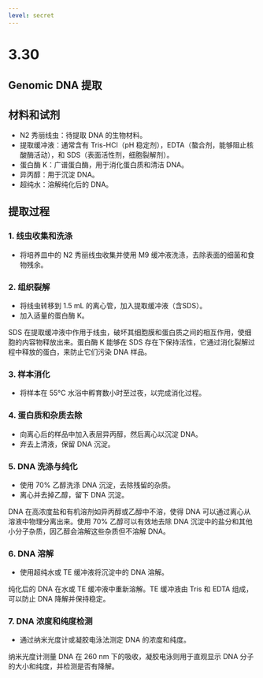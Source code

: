 ```yaml
---
level: secret
---
```

# 3.30

## Genomic DNA 提取

## 材料和试剂

- N2 秀丽线虫：待提取 DNA 的生物材料。
- 提取缓冲液：通常含有 Tris-HCl（pH 稳定剂），EDTA（螯合剂，能够阻止核酸酶活动），和 SDS（表面活性剂，细胞裂解剂）。
- 蛋白酶 K：广谱蛋白酶，用于消化蛋白质和清洁 DNA。
- 异丙醇：用于沉淀 DNA。
- 超纯水：溶解纯化后的 DNA。

## 提取过程

### 1. 线虫收集和洗涤
- 将培养皿中的 N2 秀丽线虫收集并使用 M9 缓冲液洗涤，去除表面的细菌和食物残余。

### 2. 组织裂解
- 将线虫转移到 1.5 mL 的离心管，加入提取缓冲液（含SDS）。
- 加入适量的蛋白酶 K。

SDS 在提取缓冲液中作用于线虫，破坏其细胞膜和蛋白质之间的相互作用，使细胞的内容物释放出来。蛋白酶 K 能够在 SDS 存在下保持活性，它通过消化裂解过程中释放的蛋白，来防止它们污染 DNA 样品。

### 3. 样本消化
- 将样本在 55°C 水浴中孵育数小时至过夜，以完成消化过程。

### 4. 蛋白质和杂质去除
- 向离心后的样品中加入表层异丙醇，然后离心以沉淀 DNA。
- 弃去上清液，保留 DNA 沉淀。

### 5. DNA 洗涤与纯化
- 使用 70% 乙醇洗涤 DNA 沉淀，去除残留的杂质。
- 离心并去掉乙醇，留下 DNA 沉淀。

DNA 在高浓度盐和有机溶剂如异丙醇或乙醇中不溶，使得 DNA 可以通过离心从溶液中物理分离出来。使用 70% 乙醇可以有效地去除 DNA 沉淀中的盐分和其他小分子杂质，因乙醇会溶解这些杂质但不溶解 DNA。

### 6. DNA 溶解
- 使用超纯水或 TE 缓冲液将沉淀中的 DNA 溶解。

纯化后的 DNA 在水或 TE 缓冲液中重新溶解。TE 缓冲液由 Tris 和 EDTA 组成，可以防止 DNA 降解并保持稳定。

### 7. DNA 浓度和纯度检测
- 通过纳米光度计或凝胶电泳法测定 DNA 的浓度和纯度。

纳米光度计测量 DNA 在 260 nm 下的吸收，凝胶电泳则用于直观显示 DNA 分子的大小和纯度，并检测是否有降解。

